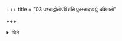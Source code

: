 +++
title = "03 पश्चाद्धोतोपविशति पुरस्तादध्वर्युः दक्षिणतो"

+++

<details><summary>थिते</summary>

पश्चाद्धोतोपविशति । पुरस्तादध्वर्युः । दक्षिणतो ब्रह्मा यजमानः प्रस्तोता च । उत्तरतः प्रतिप्रस्थाताग्नीध्रश्च ३
</details>
